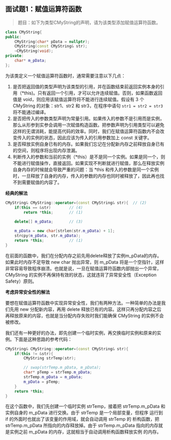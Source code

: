 ## 面试题1：赋值运算符函数

> 题目：如下为类型CMyString的声明，请为该类型添加赋值运算符函数。

```cpp
class CMyString{
public:
    CMyString(char* pData = nullptr);
    CMyString(const CMyString& str);
    ~CMyString(void);
private:
    char* m_pData;
};
```

为该类定义一个赋值运算符函数时，通常需要注意以下几点：

1. 是否把返回值的类型声明为该类型的引用，并在函数结束前返回实例本身的引用（*this)。只有返回一个引用，才可以允许连续赋值。否则，如果函数返回值是 void，则应用该赋值运算符将不能进行连续赋值。假设有 3 个 CMyString 的对象：str1、str2 和 str3，在程序中语句 `str1 = str2 = str3` 将不能通过编译。
2. 是否把传入的参数类型声明为常量引用。如果传入的参数不是引用而是实例，那么从形参到实参会调用一次赋值构造函数。把参数声明为引用类型可以避免这样的无谓消耗，能提高代码的效率。同时，我们在赋值运算符函数内不会改变传入的实例的状态，因此应该为传入的引用参数加上 const 关键字。
3. 是否释放实例自身已有的内存。如果我们忘记在分配新内存之前释放自身已有的空间，则程序将出现内存泄漏。
4. 判断传入的参数和当前的实例（*this）是不是同一个实例。如果是同一个，则不能进行赋值操作，直接返回。如果实现不判断就进行赋值，那么在释放实例自身内存的时候就会导致严重的问题：当 *this 和传入的参数是同一个实例时，一旦释放了自身的内存，传入的参数的内存也同时被释放了，因此再也找不到需要赋值的内容了。

**经典的解法**

```cpp
CMyString& CMyString::operator=(const CMyString& str){  // (2)
    if(this == &str)        // (4)
        return *this;       // (1)
    
    delete[] m_pData;       // (3)

    m_pData = new char[strlen(str.m_pData) + 1];
    strcpy(m_pData, str.m_pData);
    return *this;           // (1)
}
```
在前面的函数中，我们在分配内存之前先用delete释放了实例m_pData的内存。如果此时内存不足导致 new char 抛出异常，则 m_pData 将是一个空指针，这样非常容易导致程序崩溃。也就是说，一旦在赋值运算符函数内部抛出一个异常，CMyString 的实例不再保持有效的状态，这就违背了异常安全性（Exception Safety）原则。

**考虑异常安全性的解法**

要想在赋值运算符函数中实现异常安全性，我们有两种方法。一种简单的办法是我们先用 new 分配新内容，再用 delete 释放已有的内容。这样只再分配内容之后再释放原来的内容，也就是当分配内存失败时我们能确保 CMyString 的实例不会被修改。

我们还有一种更好的办法，即先创建一个临时实例，再交换临时实例和原来的实例。下面是这种思路的参考代码：
```cpp
CMyString& CMyString::operator=(const CMyString& str){
    if(this != &str){
        CMyString strTemp(str);

        // swap(strTemp.m_pData, m_pData);
        char* pTemp = strTemp.m_pData;
        strTemp.m_pData = m_pData;
        m_pData = pTemp;
    }
    return *this;
}
```
在这个函数中，我们先创建一个临时实例 strTemp，接着把 strTemp.m_pData
和实例自身的 m_pData 进行交换。由于 strTemp 是一个局部变量，但程序
运行到 if 的外面时也就出了该变量的作用域，就会自动调用 strTemp 的
析构函数，把 strTemp.m_pData 所指向的内存释放掉。由于 strTemp.m_pData
指向的内存就是实例之前 m_pData 的内存，这就相当于自动调用析构函数释放实例
的内存。
